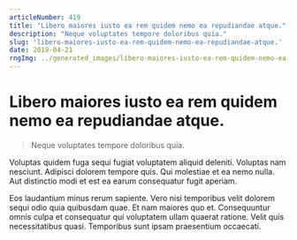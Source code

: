 ```yaml
---
articleNumber: 419
title: "Libero maiores iusto ea rem quidem nemo ea repudiandae atque."
description: "Neque voluptates tempore doloribus quia."
slug: 'libero-maiores-iusto-ea-rem-quidem-nemo-ea-repudiandae-atque.'
date: 2019-04-21
rngImg: ../generated_images/libero-maiores-iusto-ea-rem-quidem-nemo-ea-repudiandae-atque..jpg
---
```


# Libero maiores iusto ea rem quidem nemo ea repudiandae atque.

> Neque voluptates tempore doloribus quia.

Voluptas quidem fuga sequi fugiat voluptatem aliquid deleniti. Voluptas nam nesciunt. Adipisci dolorem tempore quis. Qui molestiae et ea nemo nulla. Aut distinctio modi et est ea earum consequatur fugit aperiam.
 Eos laudantium minus rerum sapiente. Vero nisi temporibus velit dolorem sequi odio quia quibusdam quae. Et nam maiores quo et. Consequuntur omnis culpa et consequatur qui voluptatem ullam quaerat ratione. Velit quis necessitatibus quasi. Temporibus sunt ipsam praesentium occaecati.
